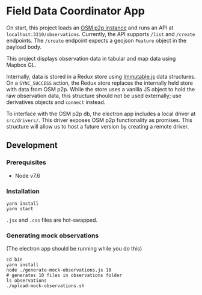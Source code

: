 # Field Data Coordinator App

On start, this project loads an [OSM p2p instance](https://github.com/digidem/osm-p2p-db) and runs an API at `localhost:3210/observations`. Currently, the API supports `/list` and `/create` endpoints. The `/create` endpoint expects a geojson `Feature` object in the payload body.

This project displays observation data in tabular and map data using Mapbox GL.

Internally, data is stored in a Redux store using [Immutable.js](https://facebook.github.io/immutable-js/docs/#/) data structures. On a `SYNC_SUCCESS` action, the Redux store replaces the internally held store with data from OSM p2p. While the store uses a vanilla JS object to hold the raw observation data, this structure should not be used externally; use derivatives objects and `connect` instead.

To interface with the OSM p2p db, the electron app includes a local driver at `src/drivers/`. This driver exposes OSM p2p functionality as promises. This structure will allow us to host a future version by creating a remote driver.

## Development

### Prerequisites

- Node v7.6

### Installation

```
yarn install
yarn start
```

`.jsx` and `.css` files are hot-swapped.

### Generating mock observations

(The electron app should be running while you do this)

```
cd bin
yarn install
node ./generate-mock-observations.js 10
# generates 10 files in observations folder
ls observations
./upload-mock-observations.sh
```
